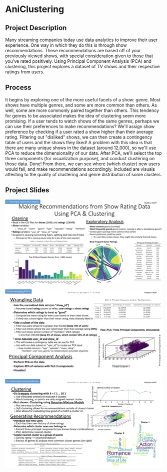 # AniClustering
## Project Description
Many streaming companies today use data analytics to improve their user experience. One way in which they do this is through show recommendations. These recommendations are based off of your previously viewed shows, with special consideration given to those that you've rated positively. Using Principal Component Analysis (PCA) and clustering, this project explores a dataset of TV shows and their respective ratings from users.  

## Process
It begins by exploring one of the more useful facets of a show: genre. Most shows have multiple genres, and some are more common than others. As well, some are more commonly paired together than others. This tendency for genres to be associated makes the idea of clustering seem more promising. If a user tends to watch shows of the same genres, perhaps we can use their preferences to make recommendations? We'll assign show preference by checking if a user rated a show higher than their average rating. Filtering out "disliked" shows, we can then create a contingency table of users and the shows they liked! A problem with this idea is that there are many unique shows in the dataset (around 12,000), so we'll use PCA to reduce the dimensionality of our data. After PCA, we'll select the top three components (for visualization purpose), and conduct clustering on those data. Done! From there, we can see where (which cluster) new users would fall, and make recommendations accordingly. Included are visuals attesting to the quality of clustering and genre distribution of some clusters.  

## Project Slides 
![](slides/slide1.png?raw=true)
![](slides/slide2.png?raw=true)
![](slides/slide3.png?raw=true)

